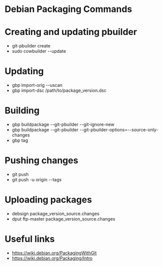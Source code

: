 # Debian Packaging Commands

# Creating and updating pbuilder
- git-pbuilder create
- sudo cowbuilder --update

# Updating
- gbp import-orig --uscan
- gbp import-dsc /path/to/package_version.dsc

# Building
- gbp buildpackage --git-pbuilder --git-ignore-new
- gbp buildpackage --git-pbuilder --git-pbuilder-options=--source-only-changes
- gbp tag

# Pushing changes
- git push
- git push -u origin --tags

# Uploading packages
- debsign package_version_source.changes
- dput ftp-master package_version_source.changes

# Useful links
- https://wiki.debian.org/PackagingWithGit
- https://wiki.debian.org/Packaging/Intro
